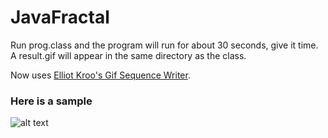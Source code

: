 # JavaFractal

Run prog.class and the program will run for about 30 seconds, give it time. A result.gif will appear in the same directory as the class.

Now uses <a href="http://elliot.kroo.net/software/java/GifSequenceWriter/GifSequenceWriter.java"> Elliot Kroo's Gif Sequence Writer</a>.

### Here is a sample
![alt text](https://github.com/McMaster-Software-Engineers-2018/JavaFractal/blob/master/result.gif "Logo Title Text 1")
